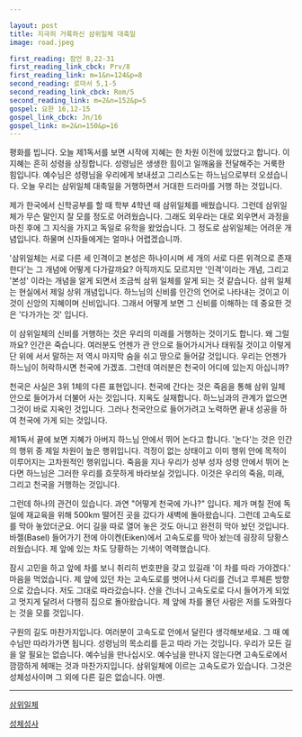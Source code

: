 ```yaml
---

layout: post
title: 지극히 거룩하신 삼위일체 대축일
image: road.jpeg

first_reading: 잠언 8,22-31
first_reading_link_cbck: Prv/8
first_reading_link: m=1&n=124&p=8
second_reading: 로마서 5,1-5
second_reading_link_cbck: Rom/5
second_reading_link: m=2&n=152&p=5
gospel: 요한 16,12-15
gospel_link_cbck: Jn/16
gospel_link: m=2&n=150&p=16
---
```


평화를 빕니다.
오늘 제1독서를 보면 시작에 지혜는 한 차원 이전에 있었다고 합니다. 이 지혜는 흔히 성령을 상징합니다. 성령님은 생생한 힘이고 일깨움을 전달해주는 거룩한 힘입니다. 예수님은 성령님을 우리에게 보내셨고 그리스도는 하느님으로부터 오셨습니다. 오늘 우리는 삼위일체 대축일을 거행하면서 거대한 드라마를 거행 하는 것입니다.

제가 한국에서 신학공부를 할 때 학부 4학년 때 삼위일체를 배웠습니다. 그런데 삼위일체가 무슨 말인지 잘 모를 정도로 어려웠습니다. 그래도 외우라는 대로 외우면서 과정을 마친 후에 그 지식을 가지고 독일로 유학을 왔었습니다. 그 정도로 삼위일체는 어려운 개념입니다. 하물며 신자들에게는 얼마나 어렵겠습니까.

'삼위일체는 서로 다른 세 인격이고 본성은 하나이시며 세 개의 서로 다른 위격으로 존재한다'는 그 개념에 어떻게 다가갈까요? 아직까지도 모르지만 '인격'이라는 개념, 그리고 '본성' 이라는 개념을 알게 되면서 조금씩 삼위 일체를 알게 되는 것 같습니다. 삼위 일체는 현실에서 제일 상위 개념입니다. 하느님의 신비를 인간의 언어로 나타내는 것이고 이것이 신앙의 지혜이며 신비입니다. 그래서 어떻게 보면 그 신비를 이해하는 데 중요한 것은 '다가가는 것' 입니다.

이 삼위일체의 신비를 거행하는 것은 우리의 미래를 거행하는 것이기도 합니다. 왜 그럴까요? 인간은 죽습니다. 여러분도 언젠가 관 안으로 들어가시거나 태워질 것이고 이렇게 단 위에 서서 말하는 저 역시 마지막 숨을 쉬고 땅으로 들어갈 것입니다. 우리는 언젠가 하느님이 허락하시면 천국에 가겠죠. 그런데 여러분은 천국이 어디에 있는지 아십니까?

천국은 사실은 3위 1체의 다른 표현입니다. 천국에 간다는 것은 죽음을 통해 삼위 일체 안으로 들어가서 더불어 사는 것입니다. 지옥도 실재합니다. 하느님과의 관계가 없으면 그것이 바로 지옥인 것입니다. 그러나 천국안으로 들어가려고 노력하면 끝내 성공을 하여 천국에 가게 되는 것입니다.

제1독서 끝에 보면 지혜가 아버지 하느님 안에서 뛰어 논다고 합니다. '논다'는 것은 인간의 행위 중 제일 차원이 높은 행위입니다. 걱정이 없는 상태이고 이미 행위 안에 목적이 이루어지는 고차원적인 행위입니다. 죽음을 지나 우리가 성부 성자 성령 안에서 뛰어 논다면 하느님은 그러한 우리를 흐뭇하게 바라보실 것입니다. 이것은 우리의 죽음, 미래, 그리고 천국을 거행하는 것입니다.

그런데 하나의 관건이 있습니다. 과연 "어떻게 천국에 가나?" 입니다.
제가 며칠 전에 독일에 재교육을 위해 500km 떨어진 곳을 갔다가 새벽에 돌아왔습니다. 그런데 고속도로를 막아 놓았더군요. 어디 길을 따로 열어 놓은 것도 아니고 완전히 막아 놨던 것입니다. 바젤(Basel) 들어가기 전에 아이켄(Eiken)에서 고속도로를 막아 놨는데 굉장히 당황스러웠습니다. 제 앞에 있는 차도 당황하는 기색이 역력했습니다.

잠시 고민을 하고 앞에 차를 보니 취리히 번호판을 갖고 있길래 '이 차를 따라 가야겠다.' 마음을 먹었습니다. 제 앞에 있던 차는 고속도로를 벗어나서 다리를 건너고 루체른 방향으로 갔습니다. 저도 그대로 따라갔습니다. 산을 건너니 고속도로로 다시 들어가게 되었고 멋지게 달려서 다행히 집으로 돌아왔습니다. 제 앞에 차를 몰던 사람은 저를 도와줬다는 것을 모를 것입니다.

구원의 길도 마찬가지입니다. 여러분이 고속도로 안에서 달린다 생각해보세요. 그 때 예수님만 따라가가면 됩니다. 성령님의 목소리를 듣고 따라 가는 것입니다. 우리가 모든 길을 알 필요는 없습니다. 예수님을 만나십시오. 예수님을 만나지 않는다면 고속도로에서 깜깜하게 헤매는 것과 마찬가지입니다. 삼위일체에 이르는 고속도로가 있습니다. 그것은 성체성사이며 그 외에 다른 길은 없습니다. 아멘.

<hr>

<a href="https://maria.catholic.or.kr/dictionary/term/term_view.asp?ctxtIdNum=1492&keyword=%EC%82%BC%EC%9C%84%EC%9D%BC%EC%B2%B4&gubun=01">삼위일체</a>

<a href="https://maria.catholic.or.kr/dictionary/term/term_view.asp?ctxtIdNum=1845&keyword=%EC%84%B1%EC%B2%B4%EC%84%B1%EC%82%AC&gubun=01">성체성사</a>
